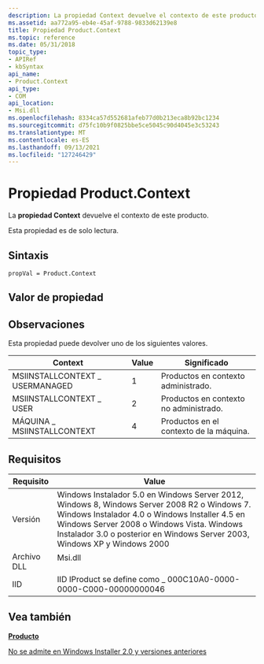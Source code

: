 ```yaml
---
description: La propiedad Context devuelve el contexto de este producto.
ms.assetid: aa772a95-eb4e-45af-9788-9833d62139e8
title: Propiedad Product.Context
ms.topic: reference
ms.date: 05/31/2018
topic_type:
- APIRef
- kbSyntax
api_name:
- Product.Context
api_type:
- COM
api_location:
- Msi.dll
ms.openlocfilehash: 8334ca57d552681afeb77d0b213eca8b92bc1234
ms.sourcegitcommit: d75fc10b9f0825bbe5ce5045c90d4045e3c53243
ms.translationtype: MT
ms.contentlocale: es-ES
ms.lasthandoff: 09/13/2021
ms.locfileid: "127246429"
---
```

# <a name="productcontext-property"></a>Propiedad Product.Context

La **propiedad Context** devuelve el contexto de este producto.

Esta propiedad es de solo lectura.

## <a name="syntax"></a>Sintaxis


```JScript
propVal = Product.Context
```



## <a name="property-value"></a>Valor de propiedad

## <a name="remarks"></a>Observaciones

Esta propiedad puede devolver uno de los siguientes valores.



| Context                        | Value | Significado                           |
|--------------------------------|-------|-----------------------------------|
| MSIINSTALLCONTEXT \_ USERMANAGED | 1     | Productos en contexto administrado.   |
| MSIINSTALLCONTEXT \_ USER        | 2     | Productos en contexto no administrado. |
| MÁQUINA \_ MSIINSTALLCONTEXT     | 4     | Productos en el contexto de la máquina.   |



 

## <a name="requirements"></a>Requisitos



| Requisito | Value |
|--------------------|--------------------------------------------------------------------------------------------------------------------------------------------------------------------------------------------------------------------------------------------------------------------------------------|
| Versión<br/> | Windows Instalador 5.0 en Windows Server 2012, Windows 8, Windows Server 2008 R2 o Windows 7. Windows Instalador 4.0 o Windows Installer 4.5 en Windows Server 2008 o Windows Vista. Windows Instalador 3.0 o posterior en Windows Server 2003, Windows XP y Windows 2000<br/> |
| Archivo DLL<br/>     | <dl> <dt>Msi.dll</dt> </dl>                                                                                                                                                                                                   |
| IID<br/>     | IID IProduct se define como \_ 000C10A0-0000-0000-C000-00000000046<br/>                                                                                                                                                                                                          |



## <a name="see-also"></a>Vea también

<dl> <dt>

[**Producto**](product-object.md)
</dt> <dt>

[No se admite en Windows Installer 2.0 y versiones anteriores](not-supported-in-windows-installer-version-2-0.md)
</dt> </dl>

 

 




